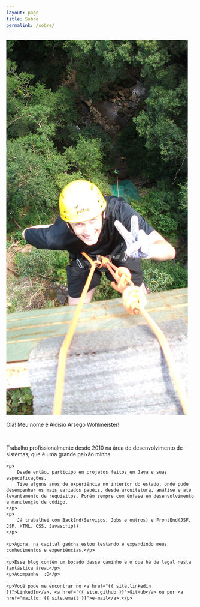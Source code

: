 ```yaml
---
layout: page
title: Sobre
permalink: /sobre/
---
```


<div class="divFoto">
	<img src="/images/sobre.jpg" />
</div>

<div class="divTexto">
	<p>Olá! Meu nome é Aloisio Arsego Wohlmeister!</p>
	<br/>
	<p>Trabalho profissionalmente desde 2010 na área de desenvolvimento de sistemas, que é uma grande paixão minha.</p>

	<p>
		Desde então, participo em projetos feitos em Java e suas especificações.
		Tive alguns anos de experiência no interior do estado, onde pude desempenhar os mais variados papéis, desde arquitetura, análise e até levantamento de requisitos. Porém sempre com ênfase em desenvolvimento e manutenção de código.
	</p>
	<p>
		Já trabalhei com BackEnd(Serviços, Jobs e outros) e FrontEnd(JSF, JSP, HTML, CSS, Javascript).
	</p>

	<p>Agora, na capital gaúcha estou testando e expandindo meus conhecimentos e experiências.</p>

	<p>Esse blog contém um bocado desse caminho e o que há de legal nesta fantástica área.</p>
	<p>Acompanhe! :D</p>
	
	<p>Você pode me encontrar no <a href="{{ site.linkedin }}">LinkedIn</a>, <a href="{{ site.github }}">GitHub</a> ou por <a href="mailto: {{ site.email }}">e-mail</a>.</p>
</div>
